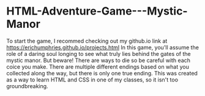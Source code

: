 # HTML-Adventure-Game---Mystic-Manor
To start the game, I recommed checking out my github.io link at https://erichumphries.github.io/projects.html
In this game, you'll assume the role of a daring soul longing to see what truly lies behind the gates of the mystic manor.
But beware! There are ways to die so be careful with each coice you make.
There are multiple different endings based on what you collected along the way, but there is only one true ending.
This was created as a way to learn HTML and CSS in one of my classes, so it isn't too groundbreaking.
